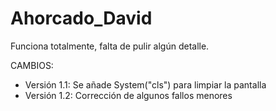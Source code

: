# Ahorcado_David

Funciona totalmente, falta de pulir algún detalle.
  
  CAMBIOS:
  - Versión 1.1: Se añade System("cls") para limpiar la pantalla
  - Versión 1.2: Corrección de algunos fallos menores
